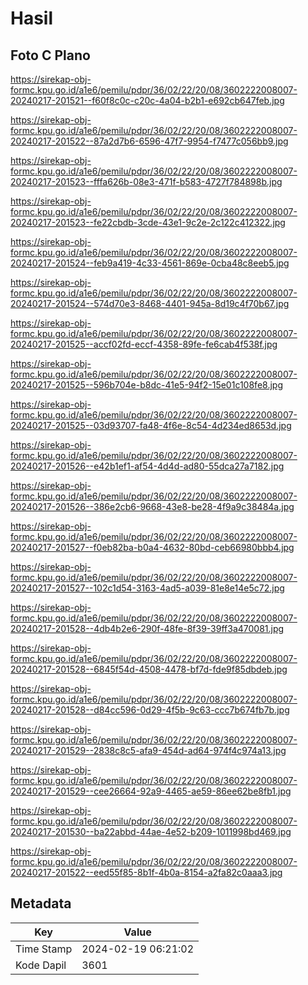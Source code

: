 # Hasil

## Foto C Plano

https://sirekap-obj-formc.kpu.go.id/a1e6/pemilu/pdpr/36/02/22/20/08/3602222008007-20240217-201521--f60f8c0c-c20c-4a04-b2b1-e692cb647feb.jpg

https://sirekap-obj-formc.kpu.go.id/a1e6/pemilu/pdpr/36/02/22/20/08/3602222008007-20240217-201522--87a2d7b6-6596-47f7-9954-f7477c056bb9.jpg

https://sirekap-obj-formc.kpu.go.id/a1e6/pemilu/pdpr/36/02/22/20/08/3602222008007-20240217-201523--fffa626b-08e3-471f-b583-4727f784898b.jpg

https://sirekap-obj-formc.kpu.go.id/a1e6/pemilu/pdpr/36/02/22/20/08/3602222008007-20240217-201523--fe22cbdb-3cde-43e1-9c2e-2c122c412322.jpg

https://sirekap-obj-formc.kpu.go.id/a1e6/pemilu/pdpr/36/02/22/20/08/3602222008007-20240217-201524--feb9a419-4c33-4561-869e-0cba48c8eeb5.jpg

https://sirekap-obj-formc.kpu.go.id/a1e6/pemilu/pdpr/36/02/22/20/08/3602222008007-20240217-201524--574d70e3-8468-4401-945a-8d19c4f70b67.jpg

https://sirekap-obj-formc.kpu.go.id/a1e6/pemilu/pdpr/36/02/22/20/08/3602222008007-20240217-201525--accf02fd-eccf-4358-89fe-fe6cab4f538f.jpg

https://sirekap-obj-formc.kpu.go.id/a1e6/pemilu/pdpr/36/02/22/20/08/3602222008007-20240217-201525--596b704e-b8dc-41e5-94f2-15e01c108fe8.jpg

https://sirekap-obj-formc.kpu.go.id/a1e6/pemilu/pdpr/36/02/22/20/08/3602222008007-20240217-201525--03d93707-fa48-4f6e-8c54-4d234ed8653d.jpg

https://sirekap-obj-formc.kpu.go.id/a1e6/pemilu/pdpr/36/02/22/20/08/3602222008007-20240217-201526--e42b1ef1-af54-4d4d-ad80-55dca27a7182.jpg

https://sirekap-obj-formc.kpu.go.id/a1e6/pemilu/pdpr/36/02/22/20/08/3602222008007-20240217-201526--386e2cb6-9668-43e8-be28-4f9a9c38484a.jpg

https://sirekap-obj-formc.kpu.go.id/a1e6/pemilu/pdpr/36/02/22/20/08/3602222008007-20240217-201527--f0eb82ba-b0a4-4632-80bd-ceb66980bbb4.jpg

https://sirekap-obj-formc.kpu.go.id/a1e6/pemilu/pdpr/36/02/22/20/08/3602222008007-20240217-201527--102c1d54-3163-4ad5-a039-81e8e14e5c72.jpg

https://sirekap-obj-formc.kpu.go.id/a1e6/pemilu/pdpr/36/02/22/20/08/3602222008007-20240217-201528--4db4b2e6-290f-48fe-8f39-39ff3a470081.jpg

https://sirekap-obj-formc.kpu.go.id/a1e6/pemilu/pdpr/36/02/22/20/08/3602222008007-20240217-201528--6845f54d-4508-4478-bf7d-fde9f85dbdeb.jpg

https://sirekap-obj-formc.kpu.go.id/a1e6/pemilu/pdpr/36/02/22/20/08/3602222008007-20240217-201528--d84cc596-0d29-4f5b-9c63-ccc7b674fb7b.jpg

https://sirekap-obj-formc.kpu.go.id/a1e6/pemilu/pdpr/36/02/22/20/08/3602222008007-20240217-201529--2838c8c5-afa9-454d-ad64-974f4c974a13.jpg

https://sirekap-obj-formc.kpu.go.id/a1e6/pemilu/pdpr/36/02/22/20/08/3602222008007-20240217-201529--cee26664-92a9-4465-ae59-86ee62be8fb1.jpg

https://sirekap-obj-formc.kpu.go.id/a1e6/pemilu/pdpr/36/02/22/20/08/3602222008007-20240217-201530--ba22abbd-44ae-4e52-b209-1011998bd469.jpg

https://sirekap-obj-formc.kpu.go.id/a1e6/pemilu/pdpr/36/02/22/20/08/3602222008007-20240217-201522--eed55f85-8b1f-4b0a-8154-a2fa82c0aaa3.jpg


## Metadata

| Key        | Value               |
| ---------- | ------------------- |
| Time Stamp | 2024-02-19 06:21:02 |
| Kode Dapil | 3601                |



